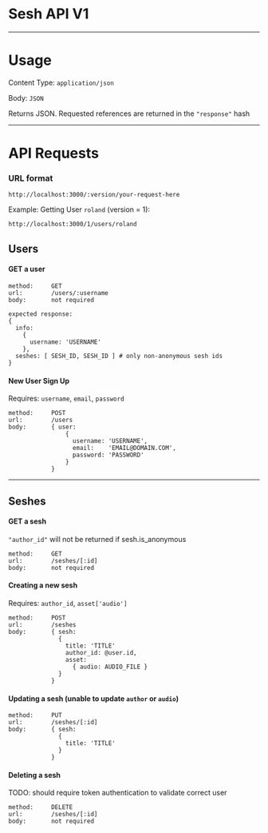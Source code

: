 **Sesh API V1**
======================================================================
----------------------------------------------------------------------

Usage
=====

Content Type: `application/json`

Body: `JSON`

Returns JSON.  Requested references are returned in the `"response"` hash

----------------------------------------------------------------------

API Requests
============
### URL format
    http://localhost:3000/:version/your-request-here

Example: Getting User `roland`  (version = 1):

    http://localhost:3000/1/users/roland

Users
-----

#### GET a user

    method:     GET
    url:        /users/:username
    body:       not required

    expected response:
    {
      info:
        {
          username: 'USERNAME'
        },
      seshes: [ SESH_ID, SESH_ID ] # only non-anonymous sesh ids
    }

#### New User Sign Up

Requires: `username`, `email`, `password`

    method:     POST
    url:        /users
    body:       { user:
                    {
                      username: 'USERNAME',
                      email:    'EMAIL@DOMAIN.COM',
                      password: 'PASSWORD'
                    }
                }


----------------------------------------------------------------------

## Seshes

#### GET a sesh

`"author_id"` will not be returned if sesh.is_anonymous

    method:     GET
    url:        /seshes/[:id]
    body:       not required


#### Creating a new sesh

Requires: `author_id`, `asset['audio']`

    method:     POST
    url:        /seshes
    body:       { sesh:
                  {
                    title: 'TITLE'
                    author_id: @user.id,
                    asset:
                      { audio: AUDIO_FILE }
                  }
                }

#### Updating a sesh (unable to update `author` or `audio`)

    method:     PUT
    url:        /seshes/[:id]
    body:       { sesh:
                  {
                    title: 'TITLE'
                  }
                }

#### Deleting a sesh

TODO: should require token authentication to validate correct user

    method:     DELETE
    url:        /seshes/[:id]
    body:       not required
